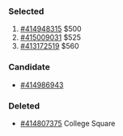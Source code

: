 ### Selected
1. [#414948315](http://www.realestate.com.au/property-apartment-vic-carlton-414948315) $500
1. [#415009031](http://www.realestate.com.au/property-apartment-vic-melbourne-415009031) $525
1. [#413172519](http://www.realestate.com.au/property-apartment-vic-carlton-413172519) $560

### Candidate
+ [#414986943](http://www.realestate.com.au/property-apartment-vic-carlton-414986943)

### Deleted
+ [#414807375](http://www.realestate.com.au/property-apartment-vic-carlton-414807375) College Square
